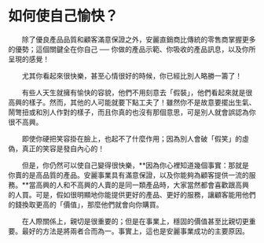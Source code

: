 # 如何使自己愉快？

&emsp;&emsp;除了優良產品品質和顧客滿意保證之外，安麗直銷商比傳統的零售商掌握更多的優勢；這個關鍵全在你自己 ── 你做的產品示範、你吸收的產品訊息，以及你所呈現的感覺！

&emsp;&emsp;尤其你看起來很快樂，甚至心情很好的時候，你已經比別人略勝一籌了！

&emsp;&emsp;有些人天生就擁有愉快的容貌，他們不用刻意去「假裝」，他們看起來就是很高興的樣子。然而，其他的人可能就要下點工夫了！雖然你不是故意要擺出生氣、鬧彆扭或和別人作對的樣子，而且你真的也沒有那個意思，可是別人就會誤認為你很不高興。

&emsp;&emsp;即使你硬把笑容掛在臉上，也起不了什麼作用；因為別人會破「假笑」的虛偽，真正的笑容是發自內心的！

&emsp;&emsp;但是，你仍然可以使自己變得很快樂，**因為你心裡知道幾個事實：那就是你賣的是高品質的產品。安麗事業具有滿意保證，以及你能夠為顧客提供一流的服務。**當高興的人和不高興的人賣的是同一類產品時，大家當然都會喜歡跟高興的人買。可是，假如很明顯地你能提供更好的產品、更好的服務，讓顧客能用他們的錢換取更高的「價值」，那麼他們就會向你購買。

&emsp;&emsp;在人際關係上，親切是很重要的；但是在事業上，穩固的價值甚至比親切更重要。最好的方法是將兩者合而為一。事實上，這也是安麗事業成功的主要原因。
